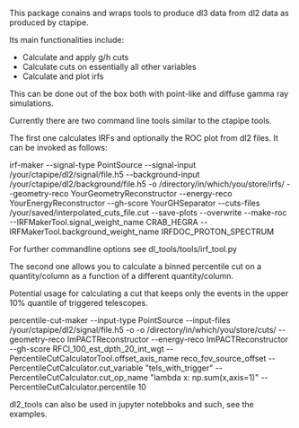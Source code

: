 This package conains and wraps tools to produce dl3 data from dl2 data as produced by ctapipe.

Its main functionalities include:

- Calculate and apply g/h cuts
- Calculate cuts on essentially all other variables
- Calculate and plot irfs

This can be done out of the box both with point-like and diffuse gamma ray simulations.

Currently there are two command line tools similar to the ctapipe tools. 

The first one calculates IRFs and optionally the ROC plot from dl2 files. It can be invoked as follows:

irf-maker --signal-type PointSource --signal-input /your/ctapipe/dl2/signal/file.h5 --background-input /your/ctapipe/dl2/background/file.h5 -o /directory/in/which/you/store/irfs/ --geometry-reco YourGeometryReconstructor --energy-reco YourEnergyReconstructor --gh-score YourGHSeparator --cuts-files /your/saved/interpolated_cuts_file.cut --save-plots --overwrite --make-roc --IRFMakerTool.signal_weight_name CRAB_HEGRA --IRFMakerTool.background_weight_name IRFDOC_PROTON_SPECTRUM

For further commandline options see dl_tools/tools/irf_tool.py

The second one allows you to calculate a binned percentile cut on a quantity/column as a function of a different quantity/column.

Potential usage for calculating a cut that keeps only the events in the upper 10% quantile of triggered telescopes. 

percentile-cut-maker --input-type PointSource --input-files /your/ctapipe/dl2/signal/file.h5 -o -o /directory/in/which/you/store/cuts/ --geometry-reco ImPACTReconstructor --energy-reco ImPACTReconstructor --gh-score RFCl_100_est_dpth_20_int_wgt --PercentileCutCalculatorTool.offset_axis_name reco_fov_source_offset --PercentileCutCalculator.cut_variable "tels_with_trigger" --PercentileCutCalculator.cut_op_name "lambda x: np.sum(x,axis=1)" --PercentileCutCalculator.percentile 10

dl2_tools can also be used in jupyter notebboks and such, see the examples.